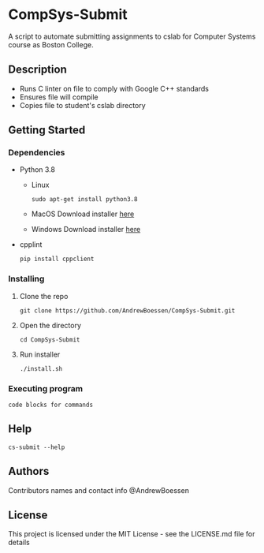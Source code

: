 # CompSys-Submit

A script to automate submitting assignments to cslab for Computer Systems course as Boston College.

## Description

* Runs C linter on file to comply with Google C++ standards
* Ensures file will compile
* Copies file to student's cslab directory

## Getting Started

### Dependencies

* Python 3.8
    * Linux
        ```
        sudo apt-get install python3.8
        ```

    * MacOS
        Download installer [here](https://www.python.org/downloads/macos/)

    * Windows
        Download installer [here](https://www.python.org/downloads/windows/)

* cpplint 
    ```
    pip install cppclient
    ```

### Installing

1. Clone the repo
    ```
    git clone https://github.com/AndrewBoessen/CompSys-Submit.git
    ```

2. Open the directory
    ```
    cd CompSys-Submit
    ```

3. Run installer
    ```
    ./install.sh
    ```

### Executing program

```
code blocks for commands
```

## Help

```
cs-submit --help
```

## Authors

Contributors names and contact info
@AndrewBoessen

## License

This project is licensed under the MIT License - see the LICENSE.md file for details
